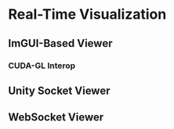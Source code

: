 # Real-Time Visualization

## ImGUI-Based Viewer

### CUDA-GL Interop

## Unity Socket Viewer

## WebSocket Viewer